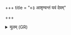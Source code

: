 +++
title = "०३ आशृण्वन्तं यवं देवम्"

+++
<details><summary>मूलम् (GR)</summary>

+++(not found in PSK)+++आशृण्वन्तं यवं देवं  
यत्र त्वाच्छावदामसि ।  
तद् उच् छ्रयस्व द्यौर् इव  
समुद्र इवैध्य् अक्षितः ॥
</details>